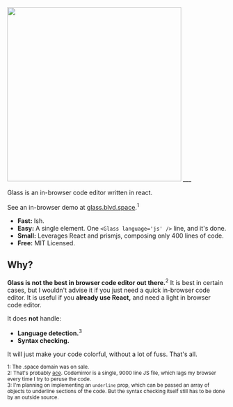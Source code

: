 <img src="https://i.imgur.com/he5ACRP.png" width="400" />
___

Glass is an in-browser code editor written in react.

See an in-browser demo at [glass.blvd.space](http://glass.blvd.space).<sup>1</sup>

- **Fast:** Ish.
- **Easy:** A single element. One `<Glass language='js' />` line, and it's done.
- **Small:** Leverages React and prismjs, composing only 400 lines of code.
- **Free:** MIT Licensed.

## Why?

**Glass is not the best in browser code editor out there.**<sup>2</sup> It is best in certain cases, but I wouldn't advise it if you just need a quick in-browser code editor. It is useful if you **already use React,** and need a light in browser code editor.

It does **not** handle:

- **Language detection.**<sup>3</sup>
- **Syntax checking.**

It will just make your code colorful, without a lot of fuss. That's all.

<sup>1: The .space domain was on sale.</sup>  
<sup>2: That's probably [ace](http://ace.c9.io). Codemirror is a single, 9000 line JS file, which lags my browser every time I try to peruse the code.</sup>  
<sup>3: I'm planning on implementing an `underline` prop, which can be passed an array of objects to underline sections of the code. But the syntax checking itself still has to be done by an outside source.</sup>
